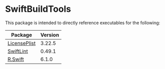 # SwiftBuildTools

This package is intended to directly reference executables for the following:

| Package  | Version |
| ------------- | ------------- |
| [LicensePlist](https://github.com/mono0926/LicensePlist) | 3.22.5 |
| [SwiftLint](https://github.com/realm/SwiftLint) | 0.49.1 |
| [R.Swift](https://github.com/mac-cain13/R.swift) | 6.1.0 |
